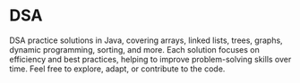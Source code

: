 # DSA
 DSA practice solutions in Java, covering arrays, linked lists, trees, graphs, dynamic programming, sorting, and more. Each solution focuses on efficiency and best practices, helping to improve problem-solving skills over time. Feel free to explore, adapt, or contribute to the code.
